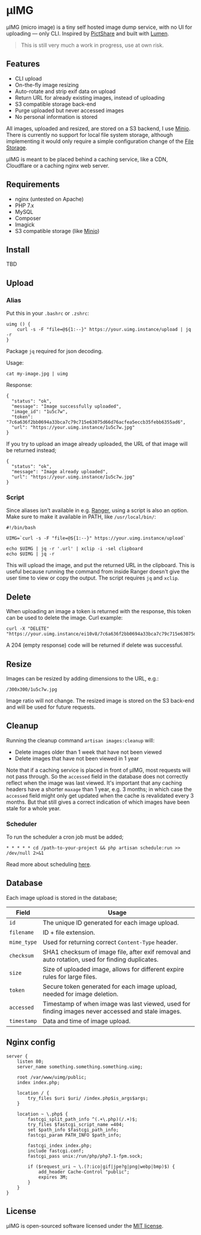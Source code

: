 # µIMG
µIMG (micro image) is a tiny self hosted image dump service, with no UI for uploading — only CLI. Inspired by [PictShare](https://pictshare.net/) and built with [Lumen](https://lumen.laravel.com/).

> This is still very much a work in progress, use at own risk.

## Features
* CLI upload
* On-the-fly image resizing
* Auto-rotate and strip exif data on upload
* Return URL for already existing images, instead of uploading
* S3 compatible storage back-end
* Purge uploaded but never accessed images
* No personal information is stored

All images, uploaded and resized, are stored on a S3 backend, I use [Minio](https://github.com/minio/minio). There is currently no support for local file system storage, although implementing it would only require a simple configuration change of the [File Storage](https://laravel.com/docs/master/filesystem).

µIMG is meant to be placed behind a caching service, like a CDN, Cloudflare or a caching nginx web server.

## Requirements
* nginx (untested on Apache)
* PHP 7.x
* MySQL
* Composer
* Imagick
* S3 compatible storage (like [Minio](https://github.com/minio/minio))

## Install
TBD

## Upload
### Alias
Put this in your `.bashrc` or `.zshrc`:
```
uimg () {
    curl -s -F "file=@${1:--}" https://your.uimg.instance/upload | jq -r
}
```
Package `jq` required for json decoding.

Usage:
```
cat my-image.jpg | uimg
```

Response:
```
{
  "status": "ok",
  "message": "Image successfully uploaded",
  "image_id": "1u5c7w",
  "token": "7c6a636f2bb0694a33bca7c79c715e63075d66d76acfea5eccb35febb6355ad6",
  "url": "https://your.uimg.instance/1u5c7w.jpg"
}
```

If you try to upload an image already uploaded, the URL of that image will be returned instead;
```
{
  "status": "ok",
  "message": "Image already uploaded",
  "url": "https://your.uimg.instance/1u5c7w.jpg"
}
```

### Script
Since aliases isn't available in e.g. [Ranger](https://github.com/ranger/ranger), using a script is also an option. Make sure to make it available in PATH, like `/usr/local/bin/`:
```
#!/bin/bash

UIMG=`curl -s -F "file=@${1:--}" https://your.uimg.instance/upload`

echo $UIMG | jq -r '.url' | xclip -i -sel clipboard
echo $UIMG | jq -r
```

This will upload the image, and put the returned URL in the clipboard. This is useful because running the command from inside Ranger doesn't give the user time to view or copy the output. The script requires `jq` and `xclip`.

## Delete
When uploading an image a token is returned with the response, this token can be used to delete the image. Curl example:
```
curl -X "DELETE" "https://your.uimg.instance/ei10v8/7c6a636f2bb0694a33bca7c79c715e63075d66d76acfea5eccb35febb6355ad6"
```

A 204 (empty response) code will be returned if delete was successful.

## Resize
Images can be resized by adding dimensions to the URL, e.g.:
```
/300x300/1u5c7w.jpg
```
Image ratio will not change. The resized image is stored on the S3 back-end and will be used for future requests.

## Cleanup
Running the cleanup command `artisan images:cleanup` will:

* Delete images older than 1 week that have not been viewed
* Delete images that have not been viewed in 1 year

Note that if a caching service is placed in front of µIMG, most requests will not pass through. So the `accessed` field in the database does not correctly reflect when the image was last viewed. It's important that any caching headers have a shorter `maxage` than 1 year, e.g. 3 months; in which case the `accessed` field might only get updated when the cache is revalidated every 3 months. But that still gives a correct indication of which images have been stale for a whole year.

### Scheduler
To run the scheduler a cron job must be added;
```
* * * * * cd /path-to-your-project && php artisan schedule:run >> /dev/null 2>&1
```

Read more about scheduling [here](https://laravel.com/docs/master/scheduling).


## Database
Each image upload is stored in the database;

| Field | Usage |
| ----- | ----- |
| `id` | The unique ID generated for each image upload. |
| `filename` | ID + file extension. |
| `mime_type` | Used for returning correct `Content-Type` header. |
| `checksum` | SHA1 checksum of image file, after exif removal and auto rotation, used for finding duplicates. |
| `size` | Size of uploaded image, allows for different expire rules for large files. |
| `token` | Secure token generated for each image upload, needed for image deletion. |
| `accessed` | Timestamp of when image was last viewed, used for finding images never accessed and stale images. |
| `timestamp` | Data and time of image upload. |

## Nginx config
```
server {
    listen 80;
    server_name something.something.something.uimg;

    root /var/www/uimg/public;
    index index.php;

    location / {
        try_files $uri $uri/ /index.php$is_args$args;
    }

    location ~ \.php$ {
        fastcgi_split_path_info ^(.+\.php)(/.+)$;
        try_files $fastcgi_script_name =404;
        set $path_info $fastcgi_path_info;
        fastcgi_param PATH_INFO $path_info;

        fastcgi_index index.php;
        include fastcgi.conf;
        fastcgi_pass unix:/run/php/php7.1-fpm.sock;

        if ($request_uri ~ \.(?:ico|gif|jpe?g|png|webp|bmp)$) {
            add_header Cache-Control "public";
            expires 3M;
        }
    }
}
```

## License

µIMG is open-sourced software licensed under the [MIT license](LICENSE).
